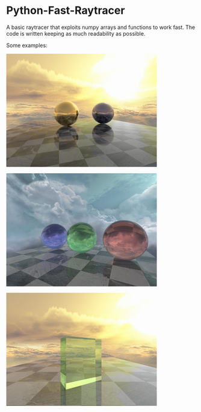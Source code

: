 # Python-Fast-Raytracer

A basic raytracer that exploits numpy arrays and functions to work fast.
The code is written keeping as much readability as possible. 

Some examples:

![N|Solid](/reflections.png)

![N|Solid](/refractions.png)

![N|Solid](/prism.png)
